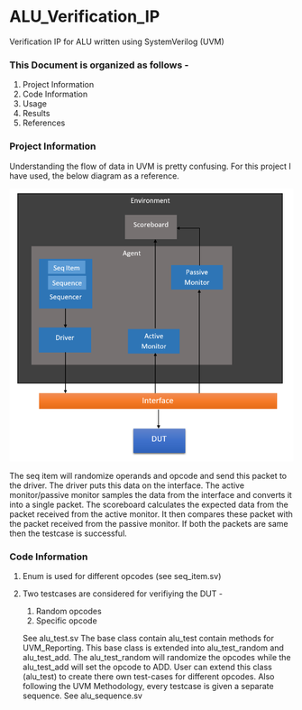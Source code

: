 # ALU_Verification_IP
Verification IP for ALU written using SystemVerilog (UVM)

### This Document is organized as follows -
  1.  Project Information
  2.  Code Information
  3.  Usage
  4.  Results
  5.  References

### Project Information
Understanding the flow of data in UVM is pretty confusing. For this project I have used, the below diagram as a reference.

![Testbench Arhitecture](top_image.png)

The seq item will randomize operands and opcode and send this packet to the driver. The driver puts this data on the interface. The active monitor/passive monitor samples the data from the interface and converts it into a single packet. The scoreboard calculates the expected data from the packet received from the active monitor. It then compares these packet with the packet received from the passive monitor. If both the packets are same then the testcase is successful.

### Code Information
  1.  Enum is used for different opcodes (see seq_item.sv)
  2.  Two testcases are considered for verifiying the DUT -
      1.  Random opcodes
      2.  Specific opcode
      
      See alu_test.sv The base class contain alu_test contain methods for UVM_Reporting. This base class is extended into alu_test_random
      and alu_test_add. The alu_test_random will randomize the opcodes while the alu_test_add will set the opcode to ADD. User can extend         this class (alu_test) to create there own test-cases for different opcodes.
      Also following the UVM Methodology, every testcase is given a separate sequence. See alu_sequence.sv
